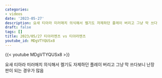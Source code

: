 ```yaml
---
categories:
- videos
date: '2023-05-27'
description: 요새 티아라 미러매치 의식해서 켈기도 자제하던 플레이 버리고 그냥 막 쓰다보니 난장판이 되는 경우가 많음
draft: false
tags: []
title: 2023/05/27 티아라멘츠 vs 티아라멘츠
youtube_id: MDgVTYQUSx8
---
```



{{< youtube MDgVTYQUSx8 >}}

요새 티아라 미러매치 의식해서 켈기도 자제하던 플레이 버리고 그냥 막 쓰다보니 난장판이 되는 경우가 많음